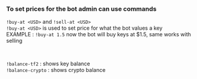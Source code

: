 ### To set prices for the bot admin can use commands
``!buy-at <USD>`` and ``!sell-at <USD>`` <br>
``!buy-at <USD>`` is used to set price for what the bot values a key <br>
EXAMPLE : ``!buy-at 1.5`` now the bot will buy keys at $1.5, same works with selling <br>

 <br>

``!balance-tf2`` : shows key balance <br>
``!balance-crypto`` : shows crypto balance <br>